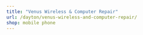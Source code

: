 ```yaml
---
title: "Venus Wireless & Computer Repair"
url: /dayton/venus-wireless-and-computer-repair/
shop: mobile phone
---
```

